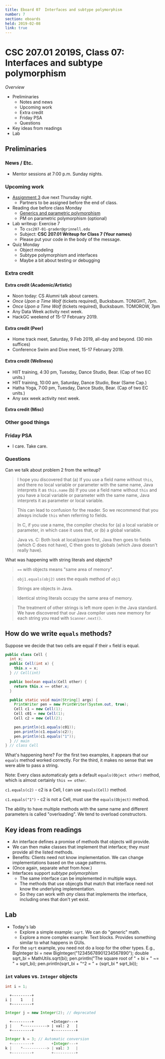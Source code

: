 ```yaml
---
title: Eboard 07  Interfaces and subtype polymorphism
number: 7
section: eboards
held: 2019-02-08
link: true
---
```

CSC 207.01 2019S, Class 07:  Interfaces and subtype polymorphism
================================================================

_Overview_

* Preliminaries
    * Notes and news
    * Upcoming work
    * Extra credit
    * Friday PSA
    * Questions
* Key ideas from readings
* Lab

Preliminaries
-------------

### News / Etc.

* Mentor sessions at 7:00 p.m. Sunday nights.

### Upcoming work

* [Assignment 3](../assignments/assignment03) due next Thursday night.
    * Partners to be assigned before the end of class.
* Reading due before class Monday
    * [Generics and parametric polymorphism](../generics)
    * PM on parametric polymorphism (optional)
* Lab writeup: Exercise 7
    * To `csc207-01-grader@grinnell.edu`
    * Subject: **CSC 207.01 Writeup for Class 7 (Your names)**
    * Please put your code in the body of the message.
* Quiz Monday
    * Object modeling
    * Subtype polymorphism and interfaces
    * Maybe a bit about testing or debugging

### Extra credit

#### Extra credit (Academic/Artistic)

* Noon today: CS Alumni talk about careers.
* _Once Upon a Time Wolf_ (tickets required), Bucksbaum.
  TONIGHT, 7pm.
* _Once Upon a Time Wolf_ (tickets required), Bucksbaum.
  TOMOROW, 7pm
* Any Data Week activity next week.
* HackGC weekend of 15-17 February 2019.

#### Extra credit (Peer)

* Home track meet, Saturday, 9 Feb 2019, all-day and beyond.  (30 min suffices)
* Conference Swim and Dive meet, 15-17 February 2019.  

#### Extra credit (Wellness)

* HIIT training, 4:30 pm, Tuesday, Dance Studio, Bear.  (Cap of two EC units.)
* HIIT training, 10:00 am, Saturday, Dance Studio, Bear (Same Cap.)
* Hatha Yoga, 7:00 pm, Tuesday, Dance Studo, Bear.  (Cap of two EC units.)
* Any sex week activity next week.

#### Extra credit (Misc)

### Other good things

### Friday PSA

* I care.  Take care.

### Questions

Can we talk about problem 2 from the writeup?

> I hope you discovered that (a) If you use a field name without `this`,
  and there no local variable or parameter with the same name, Java
  interprets it as `this.name` (b) If you use a field name without `this`
  and you have a local variable or parameter with the same name, Java
  interprets it as parameter or local variable.

> This can lead to confusion for the reader.  So we recommend that you
  always include `this` when referring to fields.

> In C, if you use a name, the compiler checks for (a) a local variable
  or parameter, in which case it uses that, or (b) a global variable.

> Java vs. C: Both look at local/param first, Java then goes to fields
  (which C does not have), C then goes to globals (which Java doesn't
  really have).

What was happening with string literals and objects?

> `==` with objects means "same area of memory".

> `obj1.equals(obj2)` uses the equals method of `obj1`

> Strings are objects in Java.

> Identical string literals occupy the same area of memory.

> The treatment of other strings is left more open in the Java standard.
  We have discovered that our Java compiler uses new memory for each
  string you read with `Scanner.next()`.


How do we write `equals` methods?
---------------------------------


Suppose we decide that two cells are equal if their `x` field is equal.

```java
public class Cell {
  int x;
  public Cell(int x) {
    this.x = x;
  } // Cell(int)

  public boolean equals(Cell other) {
    return this.x == other.x;
  }

  public static void main(String[] args) {
    PrintWriter pen = new PrintWriter(System.out, true);
    Cell c1 = new Cell(1);
    Cell c01 = new Cell(1);
    Cell c2 = new Cell(2);

    pen.println(c1.equals(c01));
    pen.println(c1.equals(c2));
    pen.println(c1.equals("1"));
  } // main
} // class Cell
```

What's happening here?  For the first two examples, it appears that our
`equals` method worked correctly.  For the third, it makes no sense that
we were able to pass a string.

Note: Every class automaticaly gets a default `equals(Object other)` method,
which is almost certainly `this == other`.

`c1.equals(c2)` - c2 is a Cell, I can use `equals(Cell)` method.

`c1.equals("1")` - c2 is not a Cell, must use the `equals(Object)` method.

The ability to have multiple methods with the same name and different
parameters is called "overloading".  We tend to overload constructors.

Key ideas from readings
-----------------------

* An interface defines a promise of methods that objects will provide.
* We can then make classes that implement that interface; they *must*
  provide all the listed methods.
* Benefits: Clients need not know implementation.  We can change
  implementations based on the usage patterns.
* (Once again, separate *what* from *how*.)
* Interfaces support *subtype polymorphism*
    * The same interface can be implemented in multiple ways.
    * The methods that use objecgts that match that interface need not
      know the underlying implementation. 
    * So they can work with *any* class that implements the interface,
      including ones that don't yet exist.

Lab
---

* Today's lab
    * Explore a simple example: `sqrt`.  We can do "generic" math.
    * Explore a more complex example: Text blocks.  Provides something
      similar to what happens in GUIs.
* For the `sqrt` example, you need not do a loop for the other types.
  E.g.,
        BigInteger bi = new BigInteger("12345678901234567890");
        double sqrt_bi = MathUtils.sqrt(bi);
        pen.println("The square root of " + bi + " ~= " + sqrt_bi);
        pen.println(sqrt_bi + "^2 = " + (sqrt_bi * sqrt_bi));

### `int` values vs. `Integer` objects

```java
int i = 1;
```

```text
  +---------+
i |    1    |
  +---------+
```

```java
Integer j = new Integer(2); // deprecated
```

```text
  +---------+        +Integer---+
j |    *-----------> | val: 2   |
  +---------+        +----------+
```

```java
Integer k = 3; // Automatic conversion
  +---------+        +Integer---+
k |    *-----------> | val: 3   |
  +---------+        +----------+
```


